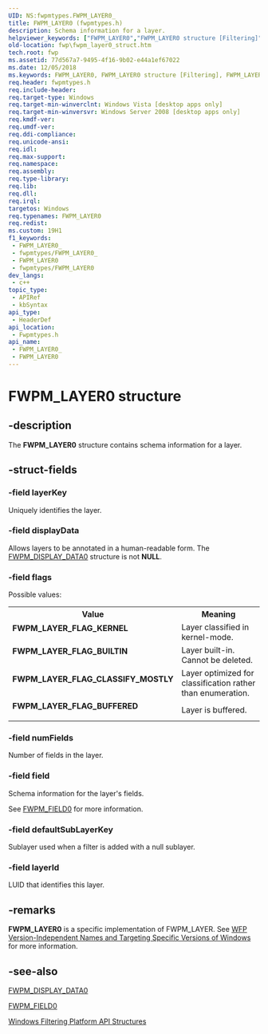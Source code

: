 ```yaml
---
UID: NS:fwpmtypes.FWPM_LAYER0_
title: FWPM_LAYER0 (fwpmtypes.h)
description: Schema information for a layer.
helpviewer_keywords: ["FWPM_LAYER0","FWPM_LAYER0 structure [Filtering]","FWPM_LAYER_FLAG_BUFFERED","FWPM_LAYER_FLAG_BUILTIN","FWPM_LAYER_FLAG_CLASSIFY_MOSTLY","FWPM_LAYER_FLAG_KERNEL","fwp.fwpm_layer0_struct","fwpmtypes/FWPM_LAYER0"]
old-location: fwp\fwpm_layer0_struct.htm
tech.root: fwp
ms.assetid: 77d567a7-9495-4f16-9b02-e44a1ef67022
ms.date: 12/05/2018
ms.keywords: FWPM_LAYER0, FWPM_LAYER0 structure [Filtering], FWPM_LAYER_FLAG_BUFFERED, FWPM_LAYER_FLAG_BUILTIN, FWPM_LAYER_FLAG_CLASSIFY_MOSTLY, FWPM_LAYER_FLAG_KERNEL, fwp.fwpm_layer0_struct, fwpmtypes/FWPM_LAYER0
req.header: fwpmtypes.h
req.include-header: 
req.target-type: Windows
req.target-min-winverclnt: Windows Vista [desktop apps only]
req.target-min-winversvr: Windows Server 2008 [desktop apps only]
req.kmdf-ver: 
req.umdf-ver: 
req.ddi-compliance: 
req.unicode-ansi: 
req.idl: 
req.max-support: 
req.namespace: 
req.assembly: 
req.type-library: 
req.lib: 
req.dll: 
req.irql: 
targetos: Windows
req.typenames: FWPM_LAYER0
req.redist: 
ms.custom: 19H1
f1_keywords:
 - FWPM_LAYER0_
 - fwpmtypes/FWPM_LAYER0_
 - FWPM_LAYER0
 - fwpmtypes/FWPM_LAYER0
dev_langs:
 - c++
topic_type:
 - APIRef
 - kbSyntax
api_type:
 - HeaderDef
api_location:
 - Fwpmtypes.h
api_name:
 - FWPM_LAYER0_
 - FWPM_LAYER0
---
```


# FWPM_LAYER0 structure


## -description

The <b>FWPM_LAYER0</b> structure contains schema information for a layer.

## -struct-fields

### -field layerKey

Uniquely identifies the layer.

### -field displayData

Allows layers to be annotated in a human-readable form. The [FWPM_DISPLAY_DATA0](/windows/desktop/api/fwptypes/ns-fwptypes-fwpm_display_data0) structure is not <b>NULL</b>.

### -field flags

Possible values:

<table>
<tr>
<th>Value</th>
<th>Meaning</th>
</tr>
<tr>
<td width="40%"><a id="FWPM_LAYER_FLAG_KERNEL"></a><a id="fwpm_layer_flag_kernel"></a><dl>
<dt><b>FWPM_LAYER_FLAG_KERNEL</b></dt>
</dl>
</td>
<td width="60%">
Layer classified in kernel-mode.

</td>
</tr>
<tr>
<td width="40%"><a id="FWPM_LAYER_FLAG_BUILTIN"></a><a id="fwpm_layer_flag_builtin"></a><dl>
<dt><b>FWPM_LAYER_FLAG_BUILTIN</b></dt>
</dl>
</td>
<td width="60%">
Layer built-in. Cannot be deleted.

</td>
</tr>
<tr>
<td width="40%"><a id="FWPM_LAYER_FLAG_CLASSIFY_MOSTLY"></a><a id="fwpm_layer_flag_classify_mostly"></a><dl>
<dt><b>FWPM_LAYER_FLAG_CLASSIFY_MOSTLY</b></dt>
</dl>
</td>
<td width="60%">
Layer optimized for classification rather than enumeration.

</td>
</tr>
<tr>
<td width="40%"><a id="FWPM_LAYER_FLAG_BUFFERED"></a><a id="fwpm_layer_flag_buffered"></a><dl>
<dt><b>FWPM_LAYER_FLAG_BUFFERED</b></dt>
</dl>
</td>
<td width="60%">
Layer is buffered.

</td>
</tr>
</table>

### -field numFields

Number of fields in the layer.

### -field field

Schema information for the layer's fields.

See [FWPM_FIELD0](/windows/desktop/api/fwpmtypes/ns-fwpmtypes-fwpm_field0) for more information.

### -field defaultSubLayerKey

Sublayer used when a filter is added with a null sublayer.

### -field layerId

LUID that identifies this layer.

## -remarks

<b>FWPM_LAYER0</b> is a specific implementation of FWPM_LAYER. See <a href="/windows/desktop/FWP/wfp-version-independent-names-and-targeting-specific-versions-of-windows">WFP Version-Independent Names and Targeting Specific Versions of Windows</a>  for more information.

## -see-also

[FWPM_DISPLAY_DATA0](/windows/desktop/api/fwptypes/ns-fwptypes-fwpm_display_data0)



[FWPM_FIELD0](/windows/desktop/api/fwpmtypes/ns-fwpmtypes-fwpm_field0)



<a href="/windows/desktop/FWP/fwp-structs">Windows Filtering Platform  API Structures</a>


